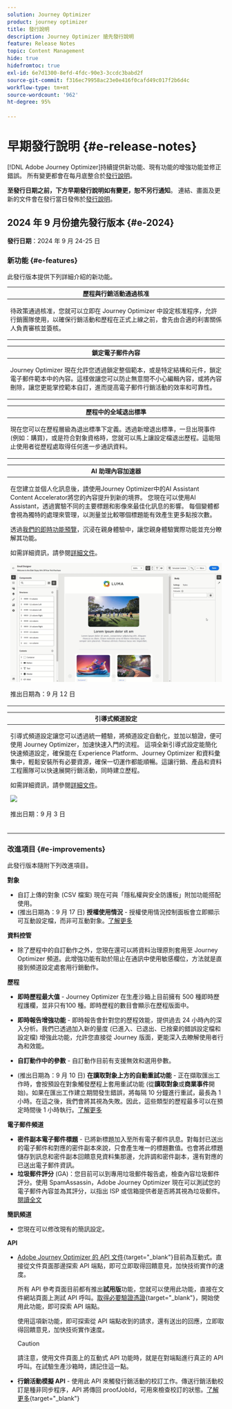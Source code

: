 ```yaml
---
solution: Journey Optimizer
product: journey optimizer
title: 發行說明
description: Journey Optimizer 搶先發行說明
feature: Release Notes
topic: Content Management
hide: true
hidefromtoc: true
exl-id: 6e7d1300-8efd-4fdc-90e3-3ccdc3babd2f
source-git-commit: f316ec79958ac23e0e416f0cafd49c017f2b6d4c
workflow-type: tm+mt
source-wordcount: '962'
ht-degree: 95%

---
```


# 早期發行說明 {#e-release-notes}

[!DNL Adobe Journey Optimizer]持續提供新功能、現有功能的增強功能並修正錯誤。 所有變更都會在每月底整合於[發行說明](release-notes.md)。

**至發行日期之前，下方早期發行說明如有變更，恕不另行通知**。 連結、畫面及更新的文件會在發行當日發佈於[發行說明](release-notes.md)。

## 2024 年 9 月份搶先發行版本 {#e-2024}

**發行日期**：2024 年 9 月 24-25 日

### 新功能 {#e-features}

此發行版本提供下列詳細介紹的新功能。

<!--table>
<thead>
<tr>
<th><strong>Content Cards for mobile apps and websites</strong><br/></th>
</tr>
</thead>
<tbody>
<tr>
<td>
<p>Content cards are a new digital messaging feature in Adobe Journey Optimizer that delivers personalized and engaging content directly within mobile apps and websites. Unlike traditional push notifications, Content Cards integrate seamlessly into the user interface, offering persistent, non-intrusive updates that enhance user interaction and experience.</p>
<p>This feature enables marketers to present relevant, rich media content to users, driving higher engagement and ensuring important messages are seen without disrupting the user journey.</p>
</td>
</tr>
</tbody>
</table-->

<table>
<thead>
<tr>
<th><strong>歷程與行銷活動通過核准</strong><br/></th>
</tr>
</thead>
<tbody>
<tr>
<td>
<p>待政策通過核准，您就可以立即在 Journey Optimizer 中設定核准程序，允許行銷團隊使用，以確保行銷活動和歷程在正式上線之前，會先由合適的利害關係人負責審核並簽核。</p>
<!--p>For more information, refer to the <a href="../content-management/gs-generative.md">detailed documentation</a>.</p>
<img src="assets/do-not-localize/ai-content.gif"/-->
</td>
</tr>
</tbody>
</table>


<table>
<thead>
<tr>
<th><strong>鎖定電子郵件內容</strong><br/></th>
</tr>
</thead>
<tbody>
<tr>
<td>
<p>Journey Optimizer 現在允許您透過鎖定整個範本，或是特定結構和元件，鎖定電子郵件範本中的內容。這樣做讓您可以防止無意間不小心編輯內容，或將內容刪除，讓您更能掌控範本自訂，進而提高電子郵件行銷活動的效率和可靠性。</p>
<!--p>For more information, refer to the <a href="../content-management/gs-generative.md">detailed documentation</a>.</p>
<img src="assets/do-not-localize/ai-content.gif"/-->
</td>
</tr>
</tbody>
</table>

<table>
<thead>
<tr>
<th><strong>歷程中的全域退出標準</strong><br/></th>
</tr>
</thead>
<tbody>
<tr>
<td>
<p>現在您可以在歷程層級為退出標準下定義。透過新增退出標準，一旦出現事件 (例如：購買)，或是符合對象資格時，您就可以馬上讓設定檔退出歷程。這能阻止使用者從歷程處取得任何進一步通訊資料。</p>
<!--p>For more information, refer to the <a href="../content-management/gs-generative.md">detailed documentation</a>.</p>
<img src="assets/do-not-localize/ai-content.gif"/-->
</td>
</tr>
</tbody>
</table>

<!--table>
<thead>
<tr>
<th><strong>Code-based experiences in journeys</strong><br/></th>
</tr>
</thead>
<tbody>
<tr>
<td>
<p>With the Code-based experience channel, Adobe Journey Optimizer allows you to do advanced personalization and testing for any of your inbound properties, enabling seamless delivery of tailored experiences across diverse touchpoints such as web apps, mobile apps, desktop apps, video consoles, TV connected devices, smart TVs, kiosks, ATMs, IoT devices, and more. The Code-based experience channel is now available in the journey canvas.</p>
<p>For more information, refer to the <a href="../code-based/get-started-code-based.md">detailed documentation</a>.</p>
</tr>
</tbody>
</table-->


<table>
<thead>
<tr>
<th><strong>AI 助理內容加速器 </strong><br/></th>
</tr>
</thead>
<tbody>
<tr>
<td>
<p>在您建立並個人化訊息後，請使用Journey Optimizer中的AI Assistant Content Accelerator將您的內容提升到新的境界。 您現在可以使用AI Assistant，透過實驗不同的主要標題和影像來最佳化訊息的影響。 每個變體都會視為獨特的處理來管理，以測量並比較哪個標題能有效產生更多點按次數。</p>
<p>透過<a href="https://experienceleague.adobe.com/zh-hant/apps/journey-optimizer/ai-assistant-content-accelerator">我們的即時功能預覽</a>，沉浸在親身體驗中，讓您親身體驗實際功能並充分瞭解其功能。</a></p>
<p>如需詳細資訊，請參閱<a href="../content-management/gs-generative.md">詳細文件</a>。</p>
<img src="assets/do-not-localize/ai-content.gif"/>
<p>推出日期為：9 月 12 日</p>
</td>
</tr>
</tbody>
</table>

<table>
<thead>
<tr>
<th><strong>引導式頻道設定</strong><br/></th>
</tr>
</thead>
<tbody>
<tr>
<td>
<p>引導式頻道設定讓您可以透過統一體驗，將頻道設定自動化，並加以驗證，便可使用 Journey Optimizer，加速快速入門的流程。 這項全新引導式設定能簡化快速頻道設定，確保能在 Experience Platform、Journey Optimizer 和資料彙集中，輕鬆安裝所有必要資源，確保一切運作都能順暢。這讓行銷、產品和資料工程團隊可以快速展開行銷活動，同時建立歷程。</p>
<p>如需詳細資訊，請參閱<a href="../configuration/set-mobile-config.md">詳細文件</a>。</p>
<img src="assets/do-not-localize/guided-setup.gif"/>
<p>推出日期：9 月 3 日</p>
</br>
</td>
</tr>
</tbody>
</table>

### 改進項目 {#e-improvements}

此發行版本隨附下列改進項目。

**對象**

* 自訂上傳的對象 (CSV 檔案) 現在可與「隱私權與安全防護板」附加功能搭配使用。
  <!--* When targeting a custom upload (CSV file) audience, you can now use attributes from the file in your campaigns and journeys. These attributes are available in the personalization editor, to personalize your messages, and the journey advanced expression editor.-->
* (推出日期為：9 月 17 日) **授權使用情況** - 授權使用情況控制面板會立即顯示可互動設定檔，而非可互動對象。[了解更多](../audience/license-usage.md)

**資料控管**

* 除了歷程中的自訂動作之外，您現在還可以將資料治理原則套用至 Journey Optimizer 頻道。此增強功能有助於阻止在通訊中使用敏感欄位，方法就是直接到頻道設定處套用行銷動作。

<!--
**Frequency and priority management**

* **Frequency capping by campaign or journey** - You can now create frequency rules to apply to your journeys, allowing you to limit the number of journeys per day, week, or month, as well as control the number of concurrent journeys running simultaneously.

* **Priority score** - You can now assign a priority score to a campaign or a journey, ranging from 0 to 100. A higher number indicates a higher priority. When two campaigns or journeys use the same surface, Journey Optimizer will select the one with the highest priority score. If the campaigns have the same score, the campaign that was most recently modified will be chosen. Priority score is available for all inbound channels in campaigns, and for the in-app channel in journeys.    

* **View conflicts** - A new **View conflicts** button in journeys and campaigns now allows you to check whenever there's a possibility of overlap with other journeys or campaigns such as the start date, the targeted audience, or the selected channel configuration.
-->


**歷程**

* **即時歷程最大值** - Journey Optimizer 在生產沙箱上目前擁有 500 種即時歷程護欄，並非只有100 種。即時歷程的數目會顯示在歷程版面中。

* **即時報告增強功能** - 即時報告會針對您的歷程效能，提供過去 24 小時內的深入分析。我們已透過加入新的量度 (已進入、已退出、已捨棄的錯誤設定檔和設定檔) 增強此功能，允許您直接從 Journey 版面，更能深入去瞭解使用者行為和效能。

* **自訂動作中的參數** - 自訂動作目前有支援無效和選用參數。

* (推出日期為：9 月 10 日) **在讀取對象上方的自動重試功能** - 正在擷取匯出工作時，會按預設在對象觸發歷程上套用重試功能 (從&#x200B;**讀取對象**&#x200B;或&#x200B;**商業事件**&#x200B;開始)。如果在匯出工作建立期間發生錯誤，將每隔 10 分鐘進行重試，最長為 1 小時。在這之後，我們會將其視為失敗。因此，這些類型的歷程最多可以在預定時間後 1 小時執行。[了解更多](../building-journeys/read-audience.md#retries)

**電子郵件頻道**

* **密件副本電子郵件標題** - 已將新標題加入至所有電子郵件訊息。對每封已送出的電子郵件和對應的密件副本來說，只會產生唯一的標題數值。也會將此標題儲存到訊息和密件副本回饋意見資料集那邊，允許調和密件副本，還有對應的已送出電子郵件資訊。
* **垃圾郵件評分** (GA)：您目前可以到專用垃圾郵件報告處，檢查內容垃圾郵件評分。使用 SpamAssassin，Adobe Journey Optimizer 現在可以測試您的電子郵件內容並為其評分，以指出 ISP 或信箱提供者是否將其視為垃圾郵件。 [閱讀全文](../content-management/spam-report.md)

**簡訊頻道**

* 您現在可以修改現有的簡訊設定。

**API**

* [Adobe Journey Optimizer 的 API 文件](https://developer.adobe.com/journey-optimizer-apis/references/simulations/){target="_blank"}目前為互動式。直接從文件頁面那邊探索 API 端點，即可立即取得回饋意見，加快技術實作的速度。

  所有 API 參考頁面目前都有推出&#x200B;**試用版**&#x200B;功能，您就可以使用此功能，直接在文件網站頁面上測試 API 呼叫。[取得必要驗證憑證](https://developer.adobe.com/journey-optimizer-apis/references/authentication/){target="_blank"}，開始使用此功能，即可探索 API 端點。

  使用這項新功能，即可探索從 API 端點收到的請求，還有送出的回應，立即取得回饋意見，加快技術實作速度。

  >[!CAUTION]
  >
  >請注意，使用文件頁面上的互動式 API 功能時，就是在對端點進行真正的 API 呼叫。在試驗生產沙箱時，請記住這一點。


* **行銷活動模擬 API** - 使用此 API 來觸發行銷活動的校訂工作。傳送行銷活動校訂是種非同步程序，API 將傳回 proofJobId，可用來檢查校訂的狀態。[了解更多](https://developer.adobe.com/journey-optimizer-apis/references/simulations/){target="_blank"}

